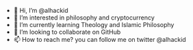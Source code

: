 - 👋 Hi, I’m @alhackid
- 👀 I’m interested in philosophy and cryptocurrency
- 🌱 I’m currently learning Theology and Islamic Philosophy 
- 💞️ I’m looking to collaborate on GitHub
- 📫 How to reach me? you can follow me on twitter @alhackid

<!---
alhackid/alhackid is a ✨ special ✨ repository because its `README.md` (this file) appears on your GitHub profile.
You can click the Preview link to take a look at your changes.
--->

